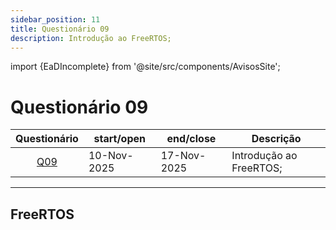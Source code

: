 ```yaml
---
sidebar_position: 11
title: Questionário 09
description: Introdução ao FreeRTOS;
---
```


import {EaDIncomplete} from '@site/src/components/AvisosSite';

# Questionário 09

<EaDIncomplete />


|                          Questionário                           | start/open  | end/close   | Descrição               |
| :-------------------------------------------------------------: | ----------- | ----------- | ----------------------- |
| [Q09](https://moodle.utfpr.edu.br/mod/quiz/view.php?id=1957596) | 10-Nov-2025 | 17-Nov-2025 | Introdução ao FreeRTOS; |

---

## FreeRTOS

